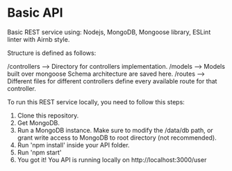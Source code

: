 # Basic API
Basic REST service using: Nodejs, MongoDB, Mongoose library, ESLint linter with Airnb style.

Structure is defined as follows:

/controllers --> Directory for controllers implementation.
/models --> Models built over mongoose Schema architecture are saved here.
/routes --> Different files for different controllers define every available route for that controller.

To run this REST service locally, you need to follow this steps:

1. Clone this repository.
2. Get MongoDB.
3. Run a MongoDB instance. Make sure to modify the /data/db path, or grant write access to MongoDB to root directory (not recommended).
4. Run 'npm install' inside your API folder.
5. Run 'npm start'
6. You got it! You API is running locally on http://localhost:3000/user

